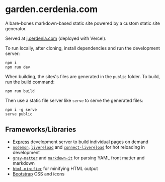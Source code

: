 # garden.cerdenia.com

A bare-bones markdown-based static site powered by a custom static site generator.

Served at [j.cerdenia.com](https://j.cerdenia.com) (deployed with Vercel).

To run locally, after cloning, install dependencies and run the development server:

```
npm i
npm run dev
```

When building, the sites's files are generated in the `public` folder. To build, run the build command:

```
npm run build
```

Then use a static file server like `serve` to serve the generated files:

```
npm i -g serve
serve public
```

## Frameworks/Libraries

- [Express](https://expressjs.com/) development server to build individual pages on demand
- [`nodemon`](https://nodemon.io/), [`livereload`](https://www.npmjs.com/package/livereload) and [`connect-livereload`](https://www.npmjs.com/package/connect-livereload) for hot reloading in development
- [`gray-matter`](https://www.npmjs.com/package/gray-matter) and [`markdown-it`](https://www.npmjs.com/package/markdown-it) for parsing YAML front matter and markdown
- [`html-minifier`](https://www.npmjs.com/package/html-minifier) for minifying HTML output
- [Bootstrap](https://getbootstrap.com/) CSS and icons